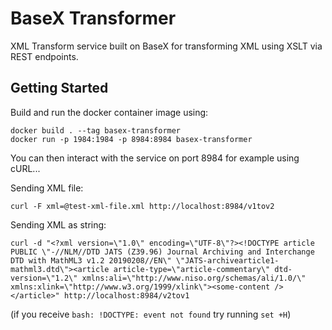 # BaseX Transformer
XML Transform service built on BaseX for transforming XML using XSLT via REST endpoints.

## Getting Started

Build and run the docker container image using:

```
docker build . --tag basex-transformer
docker run -p 1984:1984 -p 8984:8984 basex-transformer
```

You can then interact with the service on port 8984 for example using cURL...

Sending XML file:

```
curl -F xml=@test-xml-file.xml http://localhost:8984/v1tov2
```

Sending XML as string:
```
curl -d "<?xml version=\"1.0\" encoding=\"UTF-8\"?><!DOCTYPE article PUBLIC \"-//NLM//DTD JATS (Z39.96) Journal Archiving and Interchange DTD with MathML3 v1.2 20190208//EN\" \"JATS-archivearticle1-mathml3.dtd\"><article article-type=\"article-commentary\" dtd-version=\"1.2\" xmlns:ali=\"http://www.niso.org/schemas/ali/1.0/\" xmlns:xlink=\"http://www.w3.org/1999/xlink\"><some-content /></article>" http://localhost:8984/v2tov1
```
(if you receive `bash: !DOCTYPE: event not found` try running `set +H`)



